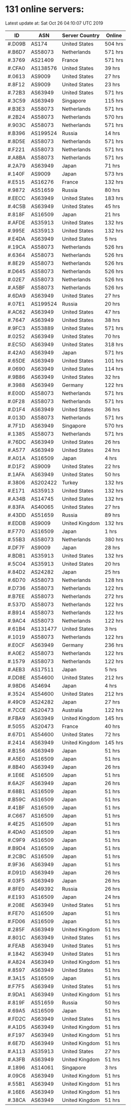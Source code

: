 # 131 online servers:

Latest update at: Sat Oct 26 04:10:07 UTC 2019

| ID | ASN | Server Country | Online |
| -- | --- | -------------- | ------ |
| #.D09B | AS174 | United States | 504 hrs |
| #.B6D7 | AS58073 | Netherlands | 571 hrs |
| #.3769 | AS21409 | France | 571 hrs |
| #.CFA0 | AS138576 | United States | 39 hrs |
| #.0613 | AS9009 | United States | 27 hrs |
| #.8F12 | AS9009 | United States | 23 hrs |
| #.72B3 | AS63949 | United States | 571 hrs |
| #.3C59 | AS63949 | Singapore | 115 hrs |
| #.B3E3 | AS58073 | Netherlands | 571 hrs |
| #.2B24 | AS58073 | Netherlands | 570 hrs |
| #.903C | AS58073 | Netherlands | 571 hrs |
| #.B396 | AS199524 | Russia | 14 hrs |
| #.8D5E | AS58073 | Netherlands | 571 hrs |
| #.F221 | AS58073 | Netherlands | 571 hrs |
| #.A8BA | AS58073 | Netherlands | 571 hrs |
| #.2A79 | AS63949 | Japan | 71 hrs |
| #.140F | AS9009 | Japan | 573 hrs |
| #.E515 | AS16276 | France | 132 hrs |
| #.9872 | AS51659 | Russia | 80 hrs |
| #.EECC | AS63949 | United States | 183 hrs |
| #.4C5B | AS63949 | United States | 45 hrs |
| #.818F | AS16509 | Japan | 21 hrs |
| #.AFDE | AS35913 | United States | 132 hrs |
| #.995E | AS35913 | United States | 132 hrs |
| #.E4DA | AS63949 | United States | 5 hrs |
| #.19CA | AS58073 | Netherlands | 526 hrs |
| #.6364 | AS58073 | Netherlands | 526 hrs |
| #.8E29 | AS58073 | Netherlands | 526 hrs |
| #.D645 | AS58073 | Netherlands | 526 hrs |
| #.02E7 | AS58073 | Netherlands | 526 hrs |
| #.A5BF | AS58073 | Netherlands | 526 hrs |
| #.6DA9 | AS63949 | United States | 27 hrs |
| #.07E1 | AS199524 | Russia | 20 hrs |
| #.AC62 | AS63949 | United States | 47 hrs |
| #.7647 | AS63949 | United States | 38 hrs |
| #.9FC3 | AS53889 | United States | 571 hrs |
| #.0252 | AS63949 | United States | 70 hrs |
| #.EC5D | AS63949 | United States | 318 hrs |
| #.42A0 | AS63949 | Japan | 571 hrs |
| #.65DE | AS63949 | United States | 101 hrs |
| #.0690 | AS63949 | United States | 114 hrs |
| #.9B86 | AS63949 | United States | 32 hrs |
| #.3988 | AS63949 | Germany | 122 hrs |
| #.E00D | AS58073 | Netherlands | 571 hrs |
| #.0F28 | AS58073 | Netherlands | 571 hrs |
| #.D1F4 | AS63949 | United States | 36 hrs |
| #.013D | AS58073 | Netherlands | 571 hrs |
| #.7F1D | AS63949 | Singapore | 570 hrs |
| #.1385 | AS58073 | Netherlands | 571 hrs |
| #.76DC | AS63949 | United States | 26 hrs |
| #.A577 | AS63949 | United States | 24 hrs |
| #.A01A | AS16509 | Japan | 4 hrs |
| #.D1F2 | AS9009 | United States | 22 hrs |
| #.1AFA | AS63949 | United States | 50 hrs |
| #.3806 | AS202422 | Turkey | 132 hrs |
| #.E171 | AS35913 | United States | 132 hrs |
| #.A34B | AS14745 | United States | 132 hrs |
| #.83FA | AS40065 | United States | 27 hrs |
| #.43DD | AS51659 | Russia | 89 hrs |
| #.EDDB | AS9009 | United Kingdom | 132 hrs |
| #.F770 | AS16509 | Japan | 1 hrs |
| #.55B3 | AS58073 | Netherlands | 380 hrs |
| #.DF7F | AS9009 | Japan | 28 hrs |
| #.BDB1 | AS35913 | United States | 132 hrs |
| #.5C04 | AS35913 | United States | 20 hrs |
| #.84D2 | AS24282 | Japan | 25 hrs |
| #.6D70 | AS58073 | Netherlands | 128 hrs |
| #.D736 | AS58073 | Netherlands | 122 hrs |
| #.B7EE | AS58073 | Netherlands | 272 hrs |
| #.537D | AS58073 | Netherlands | 122 hrs |
| #.B914 | AS58073 | Netherlands | 122 hrs |
| #.9AC4 | AS58073 | Netherlands | 122 hrs |
| #.61B4 | AS131477 | United States | 3 hrs |
| #.1019 | AS58073 | Netherlands | 122 hrs |
| #.E0CF | AS63949 | Germany | 236 hrs |
| #.A0E2 | AS58073 | Netherlands | 122 hrs |
| #.1579 | AS58073 | Netherlands | 122 hrs |
| #.AEB3 | AS17511 | Japan | 5 hrs |
| #.DD8E | AS54600 | United States | 212 hrs |
| #.98D6 | AS4694 | Japan | 4 hrs |
| #.3524 | AS54600 | United States | 212 hrs |
| #.49C9 | AS24282 | Japan | 27 hrs |
| #.7CCE | AS20473 | Australia | 122 hrs |
| #.FBA9 | AS63949 | United Kingdom | 145 hrs |
| #.5055 | AS20473 | France | 40 hrs |
| #.67D1 | AS54600 | United States | 72 hrs |
| #.2414 | AS63949 | United Kingdom | 145 hrs |
| #.B156 | AS63949 | Japan | 51 hrs |
| #.A5E0 | AS16509 | Japan | 51 hrs |
| #.8B40 | AS63949 | Japan | 26 hrs |
| #.1E6E | AS16509 | Japan | 51 hrs |
| #.6A2F | AS63949 | Japan | 26 hrs |
| #.68B1 | AS16509 | Japan | 51 hrs |
| #.B59C | AS16509 | Japan | 51 hrs |
| #.41BF | AS16509 | Japan | 51 hrs |
| #.C667 | AS16509 | Japan | 51 hrs |
| #.4E25 | AS16509 | Japan | 51 hrs |
| #.4DA0 | AS16509 | Japan | 51 hrs |
| #.C9F9 | AS16509 | Japan | 51 hrs |
| #.B9D4 | AS16509 | Japan | 51 hrs |
| #.2CBC | AS16509 | Japan | 51 hrs |
| #.9F36 | AS63949 | Japan | 51 hrs |
| #.D91D | AS63949 | Japan | 26 hrs |
| #.03F5 | AS63949 | Japan | 26 hrs |
| #.8FE0 | AS49392 | Russia | 26 hrs |
| #.E193 | AS16509 | Japan | 24 hrs |
| #.208E | AS63949 | United States | 51 hrs |
| #.FE70 | AS16509 | Japan | 51 hrs |
| #.FD06 | AS16509 | Japan | 51 hrs |
| #.285F | AS63949 | United Kingdom | 51 hrs |
| #.801C | AS63949 | United States | 51 hrs |
| #.FEAB | AS63949 | United States | 51 hrs |
| #.1842 | AS63949 | United States | 51 hrs |
| #.A824 | AS63949 | United Kingdom | 51 hrs |
| #.8597 | AS63949 | United States | 51 hrs |
| #.3A15 | AS16509 | Japan | 51 hrs |
| #.F7F5 | AS63949 | United States | 51 hrs |
| #.9DA1 | AS63949 | United Kingdom | 51 hrs |
| #.819F | AS51659 | Russia | 50 hrs |
| #.69A5 | AS16509 | Japan | 51 hrs |
| #.FD2C | AS63949 | United States | 51 hrs |
| #.A1D5 | AS63949 | United Kingdom | 51 hrs |
| #.F197 | AS63949 | United Kingdom | 51 hrs |
| #.6E7D | AS63949 | United Kingdom | 51 hrs |
| #.A113 | AS35913 | United States | 27 hrs |
| #.A3FB | AS63949 | United Kingdom | 51 hrs |
| #.1896 | AS14061 | Singapore | 3 hrs |
| #.09C6 | AS63949 | United Kingdom | 51 hrs |
| #.55B1 | AS63949 | United Kingdom | 51 hrs |
| #.16E6 | AS63949 | United Kingdom | 51 hrs |
| #.38CA | AS63949 | United Kingdom | 51 hrs |

